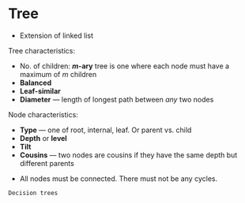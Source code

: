 # Tree

- Extension of linked list

Tree characteristics:
* No. of children: **_m_-ary** tree is one where each node must have a maximum of _m_ children
* **Balanced**
* **Leaf-similar**
* **Diameter** — length of longest path between _any_ two nodes

Node characteristics:
* **Type** — one of root, internal, leaf. Or parent vs. child
* **Depth** or **level**
* **Tilt**
* **Cousins** — two nodes are cousins if they have the same depth but different parents

- All nodes must be connected. There must not be any cycles.

~~~admonish example
Decision trees
~~~
